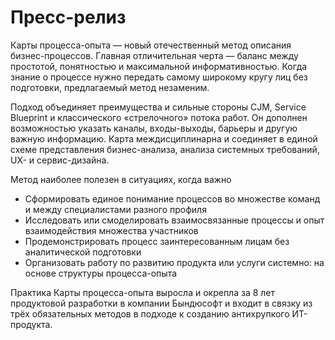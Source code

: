 # Пресс-релиз

Карты процесса-опыта — новый отечественный метод описания бизнес-процессов. Главная отличительная черта — баланс между простотой, понятностью и максимальной информативностью. Когда знание о процессе нужно передать самому широкому кругу лиц без подготовки, предлагаемый метод незаменим.

Подход объединяет преимущества и сильные стороны CJM, Service Blueprint и классического «стрелочного» потока работ. Он дополнен возможностью указать каналы, входы-выходы, барьеры и другую важную информацию. Карта междисциплинарна и соединяет в единой схеме представления бизнес-анализа, анализа системных требований, UX- и сервис-дизайна.&#x20;

Метод наиболее полезен в ситуациях, когда важно

* Сформировать единое понимание процессов во множестве команд и между специалистами разного профиля
* Исследовать или смоделировать взаимосвязанные процессы и опыт взаимодействия множества участников
* Продемонстрировать процесс заинтересованным лицам без аналитической подготовки
* Организовать работу по развитию продукта или услуги системно: на основе структуры процесса-опыта

Практика Карты процесса-опыта выросла и окрепла за 8 лет продуктовой разработки в компании Бындюсофт и входит в связку из трёх обязательных методов в подходе к созданию антихрупкого ИТ-продукта.
